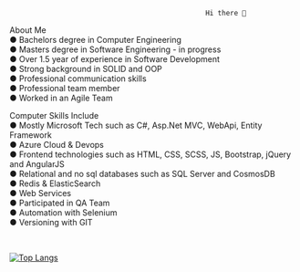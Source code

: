                                                     Hi there 👋
About Me  <br>
● Bachelors degree in Computer Engineering  <br>
● Masters degree in Software Engineering - in progress <br>
● Over 1.5 year of experience in Software Development <br>
● Strong background in SOLID and OOP  <br>
● Professional communication skills <br>
● Professional team member <br>
● Worked in an Agile Team <br>

Computer Skills Include <br>
● Mostly Microsoft Tech such as C#, Asp.Net MVC, WebApi, Entity Framework <br>
● Azure Cloud & Devops <br>
● Frontend technologies such as HTML, CSS, SCSS, JS, Bootstrap, jQuery and AngularJS <br>
● Relational and no sql databases such as SQL Server and CosmosDB  <br>
● Redis & ElasticSearch <br>
● Web Services <br>
● Participated in QA Team  <br>
● Automation with Selenium <br>
● Versioning with GIT <br>
 
<br>

[![Top Langs](https://github-readme-stats.vercel.app/api/top-langs/?username=acemalsert&layout=compact&langs_count=6)](https://github.com/anuraghazra/github-readme-stats)


 
